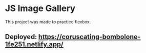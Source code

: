 # JS Image Gallery

This project was made to practice flexbox.

## Deployed: https://coruscating-bombolone-1fe251.netlify.app/
